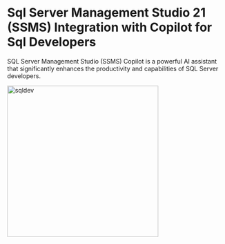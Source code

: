 # Sql Server Management Studio 21 (SSMS) Integration with Copilot for Sql Developers

SQL Server Management Studio (SSMS) Copilot is a powerful AI assistant that significantly enhances the productivity and capabilities of SQL Server developers.

<img width="350" height="350" alt="sqldev" src="https://github.com/user-attachments/assets/29efd10d-ee62-4af6-af6b-74a26f5ca1fe" />
 
